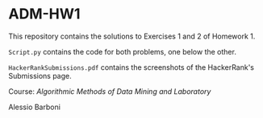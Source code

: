 # ADM-HW1

This repository contains the solutions to Exercises 1 and 2 of Homework 1.

`Script.py` contains the code for both problems, one below the other.

`HackerRankSubmissions.pdf` contains the screenshots of the HackerRank's Submissions page.

Course: _Algorithmic Methods of Data Mining and Laboratory_ 

Alessio Barboni 

